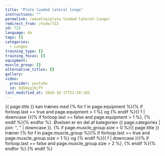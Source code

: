 ```yaml
---
title: "Plate loaded lateral lunge"
instructions: ""
permalink: /oevelse/plate-loaded-lateral-lunge/
redirect_from: /node/722
id: 722
language: da
tags: []
categories:
  - Lunges
training_type: []
training_focus: []
equipment:
muscle_group: []
alternative_titles: []
gallery:
video:
  provider: youtube
  id: EQ5HygjKjTY
last_modified_at: 2016-10-17T21:20:10Z
---
```


{{ page.title }} kan trænes med {% for f in page.equipment %}{% if forloop.last == true and page.equipment > 1 %} og {% endif %}{{ f | downcase  }}{% if forloop.last == false and page.equipment > 1 %}, {% endif %}{% endfor %}. Øvelsen er en del af kategorien {{ page.categories | join: ", " | downcase }}. {% if page.muscle_group.size > 0 %}{{ page.title }} træner {% for f in page.muscle_group %}{% if forloop.last == true and page.muscle_group.size > 1 %} og {% endif %}{{ f | downcase }}{% if forloop.last == false and page.muscle_group.size > 2 %}, {% endif %}{% endfor %}.{% endif %}
